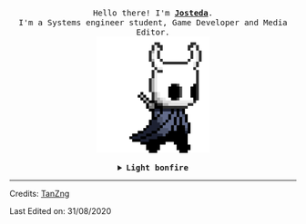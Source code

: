 <p align="center">
  <br>
  <samp>
    Hello there! I'm <b><a rel="nofollow noopener noreferrer" target="_blank" href="https://tanx.dev">Josteda</a></b>.
    <br>I'm a Systems engineer student, Game Developer and Media Editor.<br>

</samp>

  <img src="https://raw.githubusercontent.com/TanZng/TanZng/master/assets/hollor_knight3.gif" width="200"/>

</p>


<details align="center">

<summary> <b> <samp> Light bonfire </samp></b></summary>
<samp>
 <b><h2 style="color: #fc6203">B O N F I R E &nbsp; L I T !</h2> </b>

<img src="https://raw.githubusercontent.com/TanZng/TanZng/master/assets/bonefire.gif" width="200"/>

Current Project: <a href="https://github.com/TanZng/dijkstras-shortest-path">Dijkstra's shortest path visualizer.</a>

<p align="center">
  <a rel="nofollow noopener noreferrer" target="_blank" href="https://www.linkedin.com/in/tania-r-zuniga/">
  <img src="https://raw.githubusercontent.com/TanZng/TanZng/master/assets/linkedin.png" width="30px" alt="LinkedIn"></a>
  &nbsp; 
  &nbsp;
  <a rel="nofollow noopener noreferrer" target="_blank" href="https://twitter.com/tanx_dev">
  <img src="https://raw.githubusercontent.com/TanZng/TanZng/master/assets/twitter.png" width="30px" alt="Twitter"></a>
  &nbsp; 
  &nbsp;
  <a rel="nofollow noopener noreferrer" target="_blank" href="https://www.youtube.com/channel/UCbBb1mcQ3nG-5B5Md5wJXzw">
  <img src="https://raw.githubusercontent.com/TanZng/TanZng/master/assets/youtube.png" width="30px" alt="YouTube"></a>
  &nbsp;
  &nbsp;
  <a rel="nofollow noopener noreferrer" target="_blank" href="https://tanx.dev/estus-flask">
  <img src="https://raw.githubusercontent.com/TanZng/TanZng/master/assets/estus_flask.png" width="23px" alt="Secret"></a>
</p> 


</samp>
</details>

----
Credits: [TanZng](https://github.com/TanZng)

Last Edited on: 31/08/2020
